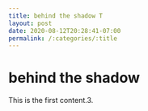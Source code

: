 ```yaml
---
title: behind the shadow T
layout: post
date: 2020-08-12T20:28:41-07:00
permalink: /:categories/:title
---
```


# behind the shadow

This is the first content.3.
